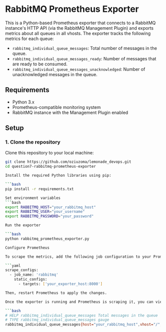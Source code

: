 # RabbitMQ Prometheus Exporter

This is a Python-based Prometheus exporter that connects to a RabbitMQ instance's HTTP API (via the RabbitMQ Management Plugin) and exports metrics about all queues in all vhosts. The exporter tracks the following metrics for each queue:

- `rabbitmq_individual_queue_messages`: Total number of messages in the queue.
- `rabbitmq_individual_queue_messages_ready`: Number of messages that are ready to be consumed.
- `rabbitmq_individual_queue_messages_unacknowledged`: Number of unacknowledged messages in the queue.

## Requirements

- Python 3.x
- Prometheus-compatible monitoring system
- RabbitMQ instance with the Management Plugin enabled

## Setup

### 1. Clone the repository

Clone this repository to your local machine:

```bash
git clone https://github.com/oziuzoma/lemonade_devops.git
cd question7-rabbitmq-prometheus-exporter

Install the required Python libraries using pip:

```bash
pip install -r requirements.txt

Set environment variables
```bash
export RABBITMQ_HOST="your_rabbitmq_host"
export RABBITMQ_USER="your_username"
export RABBITMQ_PASSWORD="your_password"

Run the exporter

```bash
python rabbitmq_prometheus_exporter.py

Configure Prometheus

To scrape the metrics, add the following job configuration to your Prometheus configuration file (prometheus.yml):

```yaml
scrape_configs:
  - job_name: 'rabbitmq'
    static_configs:
      - targets: ['your_exporter_host:8000']

Then, restart Prometheus to apply the changes.

Once the exporter is running and Prometheus is scraping it, you can view the metrics by visiting http://your_exporter_host:8000/metrics. The metrics will be in the following format:

```bash
# HELP rabbitmq_individual_queue_messages Total messages in the queue
# TYPE rabbitmq_individual_queue_messages gauge
rabbitmq_individual_queue_messages{host="your_rabbitmq_host",vhost="/",name="queue_name"} 100
